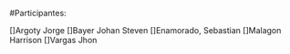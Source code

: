 #Participantes:

[]Argoty Jorge
[]Bayer Johan Steven
[]Enamorado, Sebastian
[]Malagon Harrison 
[]Vargas Jhon 